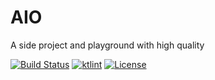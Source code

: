 # AIO
A side project and playground with high quality

[![Build Status](https://app.bitrise.io/app/b605234f1ad1aac4/status.svg?token=rGpbc9Nzrqanan694ACYBg&branch=dev)](https://app.bitrise.io/app/b605234f1ad1aac4)
[![ktlint](https://img.shields.io/badge/code%20style-%E2%9D%A4-FF4081.svg)](https://ktlint.github.io/) 
 [![License](https://img.shields.io/badge/License-Apache%202.0-blue.svg)](https://opensource.org/licenses/Apache-2.0)